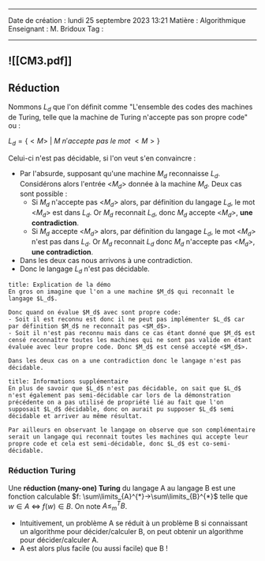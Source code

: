  ---

 Date de création : lundi 25 septembre 2023 13:21
 Matière : Algorithmique
 Enseignant : M. Bridoux
 Tag :

---

 ![[CM3.pdf]]
 ---
## Réduction

Nommons $L_d$ que l'on définit comme "L'ensemble des codes des machines de Turing, telle que la machine de Turing n'accepte pas son propre code" ou :

$L_{d}=\{<M>~|~M~n'accepte~pas~le~mot~<M>\}$

Celui-ci n'est pas décidable, si l'on veut s'en convaincre :

- Par l'absurde, supposant qu'une machine $M_d$ reconnaisse $L_d$. 
  Considérons alors l'entrée <$M_d$> donnée à la machine $M_d$.
  Deux cas sont possible :
	- Si $M_d$ n'accepte pas <$M_d$> alors, par définition du langage $L_d$, le mot <$M_d$> est dans $L_d$.
	  Or $M_d$ reconnait $L_d$, donc $M_d$ accepte <$M_d$>, **une contradiction**.
	- Si $M_d$ accepte <$M_d$> alors, par définition du langage $L_d$, le mot <$M_d$> n'est pas dans $L_d$.
	  Or $M_d$ reconnait $L_d$ donc $M_d$ n'accepte pas <$M_d$>, **une contradiction**.
- Dans les deux cas nous arrivons à une contradiction.
- Donc le langage $L_d$ n'est pas décidable.

```ad-note
title: Explication de la démo
En gros on imagine que l'on a une machine $M_d$ qui reconnaît le langage $L_d$.

Donc quand on évalue $M_d$ avec sont propre code:
- Soit il est reconnu est donc il ne peut pas implémenter $L_d$ car par définition $M_d$ ne reconnaît pas <$M_d$>.
- Soit il n'est pas reconnu mais dans ce cas étant donné que $M_d$ est censé reconnaître toutes les machines qui ne sont pas valide en étant évaluée avec leur propre code. Donc $M_d$ est censé accepté <$M_d$>.

Dans les deux cas on a une contradiction donc le langage n'est pas décidable.
```

```ad-info
title: Informations supplémentaire
En plus de savoir que $L_d$ n'est pas décidable, on sait que $L_d$ n'est également pas semi-décidable car lors de la démonstration précédente on a pas utilisé de propriété lié au fait que l'on supposait $L_d$ décidable, donc on aurait pu supposer $L_d$ semi décidable et arriver au même résultat.

Par ailleurs en observant le langage on observe que son complémentaire serait un langage qui reconnait toutes les machines qui accepte leur propre code et cela est semi-décidable, donc $L_d$ est co-semi-décidable.
```

### Réduction Turing

Une **réduction (many-one) Turing** du langage A au langage B est une fonction calculable
$f: \sum\limits_{A}^{*}->\sum\limits_{B}^{*}$  telle que $w\in A$ <=> $f(w) \in B$. On note $A\leq_{m}^{T}B$.

- Intuitivement, un problème A se réduit à un problème B si connaissant un algorithme pour décider/calculer B, on peut obtenir un algorithme pour décider/calculer A.
- A est alors plus facile (ou aussi facile) que B !
